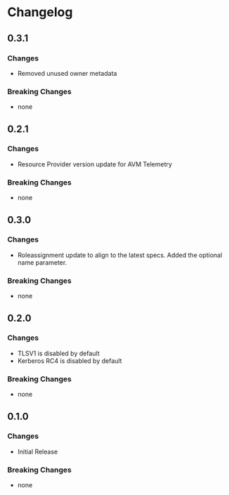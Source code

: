 # Changelog

## 0.3.1

### Changes

- Removed unused owner metadata

### Breaking Changes

- none

## 0.2.1

### Changes

- Resource Provider version update for AVM Telemetry

### Breaking Changes

- none

## 0.3.0

### Changes

- Roleassignment update to align to the latest specs. Added the optional name parameter.

### Breaking Changes

- none

## 0.2.0

### Changes

- TLSV1 is disabled by default
- Kerberos RC4 is disabled by default

### Breaking Changes

- none

## 0.1.0

### Changes

- Initial Release

### Breaking Changes

- none
